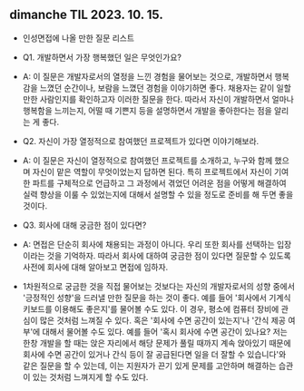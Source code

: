 ## dimanche TIL 2023. 10. 15.

- 인성면접에 나올 만한 질문 리스트

* Q1. 개발하면서 가장 행복했던 일은 무엇인가요?
* A: 이 질문은 개발자로서의 열정을 느낀 경험을 물어보는 것으로, 개발하면서 행복감을 느꼈던 순간이나, 보람을 느꼈던 경험을 이야기하면 좋다. 채용자는 같이 일할 만한 사람인지를 확인하고자 이러한 질문을 한다. 따라서 자신이 개발하면서 얼마나 행복함을 느끼는지, 어떨 때 기쁜지 등을 설명하면서 개발을 좋아한다는 점을 알리는 게 좋다.

* Q2. 자신이 가장 열정적으로 참여했던 프로젝트가 있다면 이야기해보라.
* A: 이 질문은 자신이 열정적으로 참여했던 프로젝트를 소개하고, 누구와 함께 했으며 자신이 맡은 역할이 무엇이었는지 답하면 된다. 특히 프로젝트에서 자신이 기여한 파트를 구체적으로 언급하고 그 과정에서 겪었던 어려운 점을 어떻게 해결하여 실력 향상을 이룰 수 있었는지에 대해서 설명할 수 있을 정도로 준비를 해 두면 좋을 것이다.

* Q3. 회사에 대해 궁금한 점이 있다면?
* A: 면접은 단순히 회사에 채용되는 과정이 아니다. 우리 또한 회사를 선택하는 입장이라는 것을 기억하자. 따라서 회사에 대하여 궁금한 점이 있다면 질문할 수 있도록 사전에 회사에 대해 알아보고 면접에 임하자.
* 1차원적으로 궁금한 것을 직접 물어보는 것보다는 자신의 개발자로서의 성향 중에서 '긍정적인 성향'을 드러낼 만한 질문을 하는 것이 좋다. 예를 들어 '회사에서 기계식 키보드를 이용해도 좋은지'를 물어볼 수도 있다. 이 경우, 평소에 컴퓨터 장비에 관심이 많은 것처럼 느껴질 수 있다. 혹은 '회사에 수면 공간이 있는지'나 '간식 제공 여부'에 대해서 물어볼 수도 있다. 예를 들어 '혹시 회사에 수면 공간이 있나요? 저는 한창 개발을 할 때는 앉은 자리에서 해당 문제가 풀릴 때까지 계속 앉아있기 때문에 회사에 수면 공간이 있거나 간식 등이 잘 공급된다면 일을 더 잘할 수 있습니다'와 같은 질문을 할 수 있는데, 이는 지원자가 끈기 있게 문제를 고안하며 해결하는 습관이 있는 것처럼 느껴지게 할 수도 있다.
